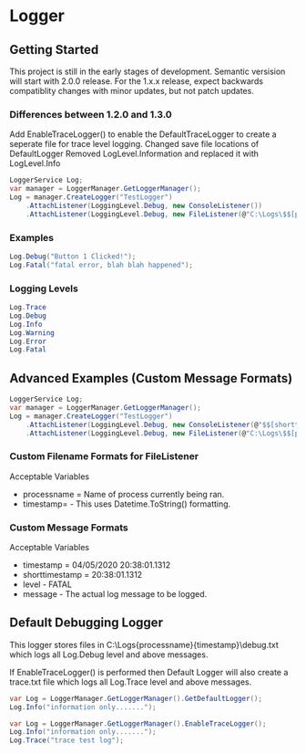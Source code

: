 # Logger

## Getting Started
This project is still in the early stages of development. Semantic versision will start with 2.0.0 release. For the 1.x.x release, expect backwards compatiblity changes with minor updates, but not patch updates.

### Differences between 1.2.0 and 1.3.0
Add EnableTraceLogger() to enable the DefaultTraceLogger to create a seperate file for trace level logging.
Changed save file locations of DefaultLogger
Removed LogLevel.Information and replaced it with LogLevel.Info

```csharp
LoggerService Log;
var manager = LoggerManager.GetLoggerManager();
Log = manager.CreateLogger("TestLogger")
    .AttachListener(LoggingLevel.Debug, new ConsoleListener())
    .AttachListener(LoggingLevel.Debug, new FileListener(@"C:\Logs\$$[processname]$$\$$[timestamp=yyyy-MM-dd HH_mm_ss]$$.txt"));
```

### Examples
```csharp
Log.Debug("Button 1 Clicked!");
Log.Fatal("fatal error, blah blah happened");
```

### Logging Levels
```csharp
Log.Trace
Log.Debug
Log.Info
Log.Warning
Log.Error
Log.Fatal
```

## Advanced Examples (Custom Message Formats)
```csharp
LoggerService Log;
var manager = LoggerManager.GetLoggerManager();
Log = manager.CreateLogger("TestLogger")
    .AttachListener(LoggingLevel.Debug, new ConsoleListener(@"$$[shorttimestamp]$$ - $$[level]$$ - $$[message]$$"))
    .AttachListener(LoggingLevel.Debug, new FileListener(@"C:\Logs\$$[processname]$$\$$[timestamp=yyyy-MM-dd HH_mm_ss]$$.txt", "$$[timestamp]$$    $$[level]$$   $$[message]$$"));
```

### Custom Filename Formats for FileListener
Acceptable Variables
* processname = Name of process currently being ran.
* timestamp= - This uses Datetime.ToString() formatting.

### Custom Message Formats
Acceptable Variables
* timestamp = 04/05/2020 20:38:01.1312
* shorttimestamp = 20:38:01.1312
* level - FATAL
* message - The actual log message to be logged.

## Default Debugging Logger
This logger stores files in C:\Logs\{processname}\{timestamp}\debug.txt which logs all Log.Debug level and above messages.

If EnableTraceLogger() is performed then Default Logger will also create a trace.txt file which logs all Log.Trace level and above messages.

```csharp
var Log = LoggerManager.GetLoggerManager().GetDefaultLogger();
Log.Info("information only.......");
```

```csharp
var Log = LoggerManager.GetLoggerManager().EnableTraceLogger();
Log.Info("information only.......");
Log.Trace("trace test log");
